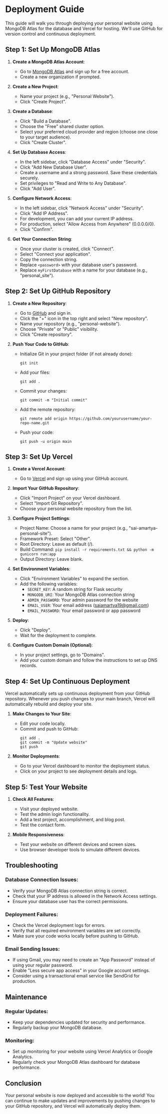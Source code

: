 # Deployment Guide

This guide will walk you through deploying your personal website using MongoDB Atlas for the database and Vercel for hosting. We'll use GitHub for version control and continuous deployment.

## Step 1: Set Up MongoDB Atlas

1. **Create a MongoDB Atlas Account**:
   - Go to [MongoDB Atlas](https://www.mongodb.com/cloud/atlas) and sign up for a free account.
   - Create a new organization if prompted.

2. **Create a New Project**:
   - Name your project (e.g., "Personal Website").
   - Click "Create Project".

3. **Create a Database**:
   - Click "Build a Database".
   - Choose the "Free" shared cluster option.
   - Select your preferred cloud provider and region (choose one close to your target audience).
   - Click "Create Cluster".

4. **Set Up Database Access**:
   - In the left sidebar, click "Database Access" under "Security".
   - Click "Add New Database User".
   - Create a username and a strong password. Save these credentials securely.
   - Set privileges to "Read and Write to Any Database".
   - Click "Add User".

5. **Configure Network Access**:
   - In the left sidebar, click "Network Access" under "Security".
   - Click "Add IP Address".
   - For development, you can add your current IP address.
   - For production, select "Allow Access from Anywhere" (0.0.0.0/0).
   - Click "Confirm".

6. **Get Your Connection String**:
   - Once your cluster is created, click "Connect".
   - Select "Connect your application".
   - Copy the connection string.
   - Replace `<password>` with your database user's password.
   - Replace `myFirstDatabase` with a name for your database (e.g., "personal_site").

## Step 2: Set Up GitHub Repository

1. **Create a New Repository**:
   - Go to [GitHub](https://github.com) and sign in.
   - Click the "+" icon in the top right and select "New repository".
   - Name your repository (e.g., "personal-website").
   - Choose "Private" or "Public" visibility.
   - Click "Create repository".

2. **Push Your Code to GitHub**:
   - Initialize Git in your project folder (if not already done):
     ```
     git init
     ```
   - Add your files:
     ```
     git add .
     ```
   - Commit your changes:
     ```
     git commit -m "Initial commit"
     ```
   - Add the remote repository:
     ```
     git remote add origin https://github.com/yourusername/your-repo-name.git
     ```
   - Push your code:
     ```
     git push -u origin main
     ```

## Step 3: Set Up Vercel

1. **Create a Vercel Account**:
   - Go to [Vercel](https://vercel.com) and sign up using your GitHub account.

2. **Import Your GitHub Repository**:
   - Click "Import Project" on your Vercel dashboard.
   - Select "Import Git Repository".
   - Choose your personal website repository from the list.

3. **Configure Project Settings**:
   - Project Name: Choose a name for your project (e.g., "sai-amartya-personal-site").
   - Framework Preset: Select "Other".
   - Root Directory: Leave as default (/).
   - Build Command: `pip install -r requirements.txt && python -m gunicorn run:app`
   - Output Directory: Leave blank.

4. **Set Environment Variables**:
   - Click "Environment Variables" to expand the section.
   - Add the following variables:
     - `SECRET_KEY`: A random string for Flask security
     - `MONGODB_URI`: Your MongoDB Atlas connection string
     - `ADMIN_PASSWORD`: Your admin password for the website
     - `EMAIL_USER`: Your email address (saiamartya19@gmail.com)
     - `EMAIL_PASSWORD`: Your email password or app password

5. **Deploy**:
   - Click "Deploy".
   - Wait for the deployment to complete.

6. **Configure Custom Domain (Optional)**:
   - In your project settings, go to "Domains".
   - Add your custom domain and follow the instructions to set up DNS records.

## Step 4: Set Up Continuous Deployment

Vercel automatically sets up continuous deployment from your GitHub repository. Whenever you push changes to your main branch, Vercel will automatically rebuild and deploy your site.

1. **Make Changes to Your Site**:
   - Edit your code locally.
   - Commit and push to GitHub:
     ```
     git add .
     git commit -m "Update website"
     git push
     ```

2. **Monitor Deployments**:
   - Go to your Vercel dashboard to monitor the deployment status.
   - Click on your project to see deployment details and logs.

## Step 5: Test Your Website

1. **Check All Features**:
   - Visit your deployed website.
   - Test the admin login functionality.
   - Add a test project, accomplishment, and blog post.
   - Test the contact form.

2. **Mobile Responsiveness**:
   - Test your website on different devices and screen sizes.
   - Use browser developer tools to simulate different devices.

## Troubleshooting

### Database Connection Issues:
- Verify your MongoDB Atlas connection string is correct.
- Check that your IP address is allowed in the Network Access settings.
- Ensure your database user has the correct permissions.

### Deployment Failures:
- Check the Vercel deployment logs for errors.
- Verify that all required environment variables are set correctly.
- Make sure your code works locally before pushing to GitHub.

### Email Sending Issues:
- If using Gmail, you may need to create an "App Password" instead of using your regular password.
- Enable "Less secure app access" in your Google account settings.
- Consider using a transactional email service like SendGrid for production.

## Maintenance

### Regular Updates:
- Keep your dependencies updated for security and performance.
- Regularly backup your MongoDB database.

### Monitoring:
- Set up monitoring for your website using Vercel Analytics or Google Analytics.
- Regularly check your MongoDB Atlas dashboard for database performance.

## Conclusion

Your personal website is now deployed and accessible to the world! You can continue to make updates and improvements by pushing changes to your GitHub repository, and Vercel will automatically deploy them. 